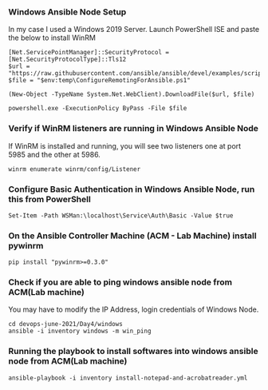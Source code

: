 ### Windows Ansible Node Setup
In my case I used a Windows 2019 Server. Launch PowerShell ISE and paste the below to install WinRM
```
[Net.ServicePointManager]::SecurityProtocol = [Net.SecurityProtocolType]::Tls12
$url = "https://raw.githubusercontent.com/ansible/ansible/devel/examples/scripts/ConfigureRemotingForAnsible.ps1"
$file = "$env:temp\ConfigureRemotingForAnsible.ps1"

(New-Object -TypeName System.Net.WebClient).DownloadFile($url, $file)

powershell.exe -ExecutionPolicy ByPass -File $file
```

### Verify if WinRM listeners are running in Windows Ansible Node
If WinRM is installed and running, you will see two listeners one at port 5985 and the other at 5986.
```
winrm enumerate winrm/config/Listener
```

### Configure Basic Authentication in Windows Ansible Node, run this from PowerShell
```
Set-Item -Path WSMan:\localhost\Service\Auth\Basic -Value $true
```

### On the Ansible Controller Machine (ACM - Lab Machine) install pywinrm  
```
pip install "pywinrm>=0.3.0"
```

### Check if you are able to ping windows ansible node from ACM(Lab machine)
You may have to modify the IP Address, login credentials of Windows Node.
```
cd devops-june-2021/Day4/windows
ansible -i inventory windows -m win_ping
```

### Running the playbook to install softwares into windows ansible node from ACM(Lab machine)
```
ansible-playbook -i inventory install-notepad-and-acrobatreader.yml
```
